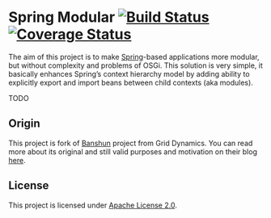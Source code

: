 Spring Modular [![Build Status](https://travis-ci.org/jirutka/spring-modular.png)](https://travis-ci.org/jirutka/spring-modular) [![Coverage Status](https://coveralls.io/repos/jirutka/spring-modular/badge.png)](https://coveralls.io/r/jirutka/spring-modular)
==============

The aim of this project is to make [Spring](http://projects.spring.io/spring-framework/)-based applications more modular, but without complexity and problems of OSGi. This solution is very simple, it basically enhances Spring’s context hierarchy model by adding ability to explicitly export and import beans between child contexts (aka modules).

TODO


Origin
------

This project is fork of [Banshun](https://github.com/griddynamics/banshun) project from Grid Dynamics. You can read more about its original and still valid purposes and motivation on their blog [here](http://blog.griddynamics.com/2011/04/spring-nested-part-i-why.html).


License
-------

This project is licensed under [Apache License 2.0](http://www.apache.org/licenses/LICENSE-2.0.html).
